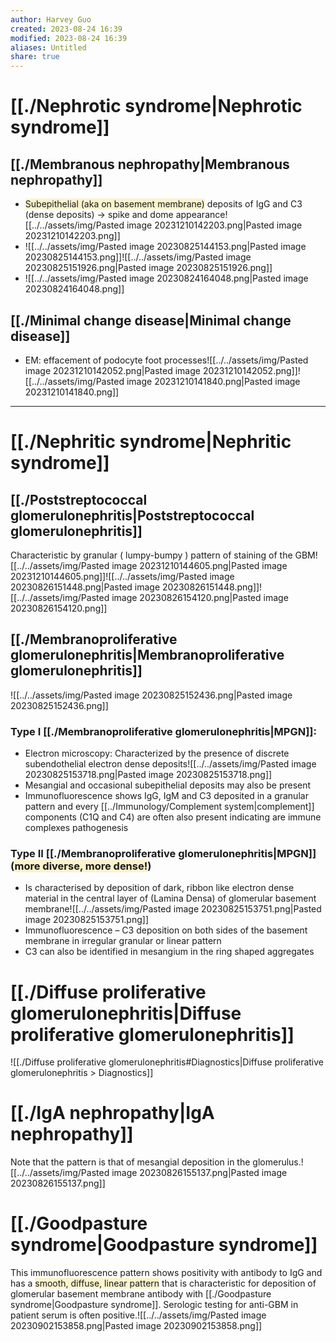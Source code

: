 ```yaml
---
author: Harvey Guo
created: 2023-08-24 16:39
modified: 2023-08-24 16:39
aliases: Untitled
share: true
---
```

# [[./Nephrotic syndrome|Nephrotic syndrome]]
## [[./Membranous nephropathy|Membranous nephropathy]]
- <span style="background:rgba(240, 200, 0, 0.2)">Subepithelial (aka on basement membrane)</span> deposits of IgG and C3 (dense deposits) → spike and dome appearance![[../../assets/img/Pasted image 20231210142203.png|Pasted image 20231210142203.png]]
- ![[../../assets/img/Pasted image 20230825144153.png|Pasted image 20230825144153.png]]![[../../assets/img/Pasted image 20230825151926.png|Pasted image 20230825151926.png]]
- ![[../../assets/img/Pasted image 20230824164048.png|Pasted image 20230824164048.png]]
## [[./Minimal change disease|Minimal change disease]]
- EM: effacement of podocyte foot processes![[../../assets/img/Pasted image 20231210142052.png|Pasted image 20231210142052.png]]![[../../assets/img/Pasted image 20231210141840.png|Pasted image 20231210141840.png]]


---
# [[./Nephritic syndrome|Nephritic syndrome]]
## [[./Poststreptococcal glomerulonephritis|Poststreptococcal glomerulonephritis]]
Characteristic by granular (​ lumpy-bumpy​ ) pattern of staining of the GBM![[../../assets/img/Pasted image 20231210144605.png|Pasted image 20231210144605.png]]![[../../assets/img/Pasted image 20230826151448.png|Pasted image 20230826151448.png]]![[../../assets/img/Pasted image 20230826154120.png|Pasted image 20230826154120.png]]
## [[./Membranoproliferative glomerulonephritis|Membranoproliferative glomerulonephritis]]
![[../../assets/img/Pasted image 20230825152436.png|Pasted image 20230825152436.png]]
### Type I [[./Membranoproliferative glomerulonephritis|MPGN]]:
- Electron microscopy: Characterized by the presence of discrete subendothelial electron dense deposits![[../../assets/img/Pasted image 20230825153718.png|Pasted image 20230825153718.png]]
- Mesangial and occasional subepithelial deposits may also be present
- Immunofluorescence shows IgG, IgM and C3 deposited in a granular pattern and every [[../Immunology/Complement system|complement]] components (C1Q and C4) are often also present indicating are immune complexes pathogenesis
### Type II [[./Membranoproliferative glomerulonephritis|MPGN]] (<span style="background:rgba(240, 200, 0, 0.2)">more diverse, more dense!</span>)
- Is characterised by deposition of dark, ribbon like electron dense material in the central layer of (Lamina Densa) of glomerular basement membrane![[../../assets/img/Pasted image 20230825153751.png|Pasted image 20230825153751.png]]
- Immunofluorescence – C3 deposition on both sides of the basement membrane in irregular granular or linear pattern
- C3 can also be identified in mesangium in the ring shaped aggregates
# [[./Diffuse proliferative glomerulonephritis|Diffuse proliferative glomerulonephritis]]
![[./Diffuse proliferative glomerulonephritis#Diagnostics|Diffuse proliferative glomerulonephritis > Diagnostics]]

# [[./IgA nephropathy|IgA nephropathy]]
Note that the pattern is that of mesangial deposition in the glomerulus.![[../../assets/img/Pasted image 20230826155137.png|Pasted image 20230826155137.png]]
# [[./Goodpasture syndrome|Goodpasture syndrome]]
This immunofluorescence pattern shows positivity with antibody to IgG and has a <span style="background:rgba(240, 200, 0, 0.2)">smooth, diffuse, linear pattern</span> that is characteristic for deposition of glomerular basement membrane antibody with [[./Goodpasture syndrome|Goodpasture syndrome]]. Serologic testing for anti-GBM in patient serum is often positive.![[../../assets/img/Pasted image 20230902153858.png|Pasted image 20230902153858.png]]
